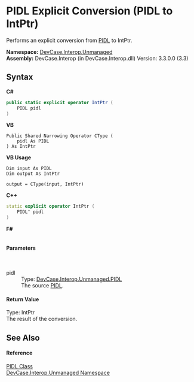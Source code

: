 # PIDL&nbsp;Explicit Conversion (PIDL to IntPtr)
 

Performs an explicit conversion from <a href="T_DevCase_Interop_Unmanaged_PIDL">PIDL</a> to IntPtr.

**Namespace:**&nbsp;<a href="N_DevCase_Interop_Unmanaged">DevCase.Interop.Unmanaged</a><br />**Assembly:**&nbsp;DevCase.Interop (in DevCase.Interop.dll) Version: 3.3.0.0 (3.3)

## Syntax

**C#**<br />
``` C#
public static explicit operator IntPtr (
	PIDL pidl
)
```

**VB**<br />
``` VB
Public Shared Narrowing Operator CType ( 
	pidl As PIDL
) As IntPtr
```

**VB Usage**<br />
``` VB Usage
Dim input As PIDL
Dim output As IntPtr

output = CType(input, IntPtr)
```

**C++**<br />
``` C++
static explicit operator IntPtr (
	PIDL^ pidl
)
```

**F#**<br />
``` F#

```


#### Parameters
&nbsp;<dl><dt>pidl</dt><dd>Type: <a href="T_DevCase_Interop_Unmanaged_PIDL">DevCase.Interop.Unmanaged.PIDL</a><br />The source <a href="T_DevCase_Interop_Unmanaged_PIDL">PIDL</a>.</dd></dl>

#### Return Value
Type: IntPtr<br />The result of the conversion.

## See Also


#### Reference
<a href="T_DevCase_Interop_Unmanaged_PIDL">PIDL Class</a><br /><a href="N_DevCase_Interop_Unmanaged">DevCase.Interop.Unmanaged Namespace</a><br />